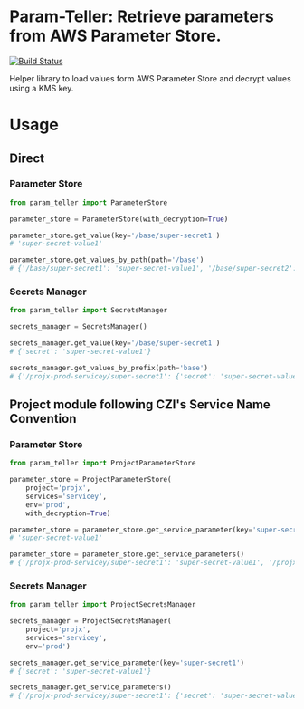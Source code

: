 # Param-Teller: Retrieve parameters from AWS Parameter Store.

[![Build Status](https://travis-ci.com/chanzuckerberg/param-teller.svg?token=qxcH9zWp4qxw9qDaKK3b&branch=master)](https://travis-ci.com/chanzuckerberg/param-teller)

Helper library to load values form AWS Parameter Store and decrypt values using a KMS key.

# Usage

## Direct

### Parameter Store

```python
from param_teller import ParameterStore

parameter_store = ParameterStore(with_decryption=True)

parameter_store.get_value(key='/base/super-secret1')
# 'super-secret-value1'

parameter_store.get_values_by_path(path='/base')
# {'/base/super-secret1': 'super-secret-value1', '/base/super-secret2': 'super-secret-value2'}
```

### Secrets Manager

```python
from param_teller import SecretsManager

secrets_manager = SecretsManager()

secrets_manager.get_value(key='/base/super-secret1')
# {'secret': 'super-secret-value1'}

secrets_manager.get_values_by_prefix(path='base')
# {'/projx-prod-servicey/super-secret1': {'secret': 'super-secret-value1'}, '/projx-prod-servicey/super-secret2': {'secret': 'super-secret-value2'}}
```

## Project module following CZI's Service Name Convention

### Parameter Store

```python
from param_teller import ProjectParameterStore

parameter_store = ProjectParameterStore(
    project='projx',
    services='servicey',
    env='prod',
    with_decryption=True)

parameter_store = parameter_store.get_service_parameter(key='super-secret1')
# 'super-secret-value1'

parameter_store = parameter_store.get_service_parameters()
# {'/projx-prod-servicey/super-secret1': 'super-secret-value1', '/projx-prod-servicey/super-secret2': 'super-secret-value2'}
```

### Secrets Manager

```python
from param_teller import ProjectSecretsManager

secrets_manager = ProjectSecretsManager(
    project='projx',
    services='servicey',
    env='prod')

secrets_manager.get_service_parameter(key='super-secret1')
# {'secret': 'super-secret-value1'}

secrets_manager.get_service_parameters()
# {'/projx-prod-servicey/super-secret1': {'secret': 'super-secret-value1'}, '/projx-prod-servicey/super-secret2': {'secret': 'super-secret-value2'}}
```

